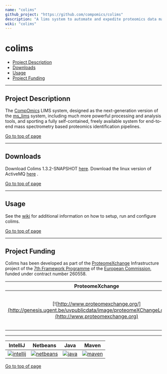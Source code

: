 ```yaml
---
name: "colims"
github_project: "https://github.com/compomics/colims"
description: "A lims system to automate and expedite proteomics data management, processing and analysis."
wiki: "colims"
---
```


# colims

 * [Project Description](#project-description)
 * [Downloads](#downloads)
 * [Usage](#usage)
 * [Project Funding](#project-funding)

----

## Project Descriptionn

The [CompOmics](http://www.compomics.com) LIMS system, designed as the next-generation version of the [ms_lims](http://code.google.com/p/ms-lims) system, including much more powerful processing and analysis tools, and sporting a fully self-contained, freely available system for end-to-end mass spectrometry based proteomics identification pipelines.

[Go to top of page](#colims)

----

## Downloads

Download Colims 1.3.2-SNAPSHOT [here](http://genesis.ugent.be/colims/colims-1.3.2-SNAPSHOT.7z). Download the linux version of ActiveMQ [here](http://genesis.ugent.be/colims/apache-activemq-5.9.0.tar.gz) .

[Go to top of page](#colims)

----

## Usage
See the [wiki](/colims/wiki/home.html) for additional information on how to setup, run and configure colims.

[Go to top of page](#colims)

----

## Project Funding

Colims has been developed as part of the [ProteomeXchange](http://www.proteomexchange.org) Infrastructure project of the [7th Framework Programme](http://cordis.europa.eu/fp7/home_en.html) of the [European Commission](http://ec.europa.eu/index_en.htm), funded under contract number 260558.

| ProteomeXchange | 7th Framework Programme | European Commission |
|:--:|:--:|:--:|
[![http://www.proteomexchange.org/](http://genesis.ugent.be/uvpublicdata/image/proteomeXChangeLogo.PNG)](http://www.proteomexchange.org) | [![http://cordis.europa.eu/fp7/home_en.html](http://cordis.europa.eu/icons/fp7_en.gif)](http://cordis.europa.eu/fp7/home_en.html) | [![http://ec.europa.eu/index_en.htm](http://ec.europa.eu/wel/template-2009/images/banner/european-commission-flag.jpg)](http://ec.europa.eu/index_en.htm) |

----

| IntelliJ | Netbeans | Java | Maven |
|:--:|:--:|:--:|:--:|
| [![intellij](http://genesis.ugent.be/uvpublicdata/image/icon_IntelliJIDEA.png)](https://www.jetbrains.com/idea/) | [![netbeans](https://netbeans.org/images_www/visual-guidelines/NB-logo-single.jpg)](https://netbeans.org/) | [![java](http://genesis.ugent.be/uvpublicdata/image/java.png)](http://java.com/en/) | [![maven](http://genesis.ugent.be/uvpublicdata/image/maven.png)](http://maven.apache.org/) |

[Go to top of page](#colims)
